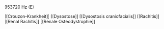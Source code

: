 953720 Hz (E)

[[Crouzon-Krankheit]]
[[Dysostose]]
[[Dysostosis craniofacialis]]
[[Rachitis]]
[[Renal Rachitis]]
[[Renale Osteodystrophie]]